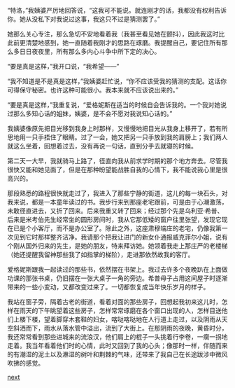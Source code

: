 
“特洛，”我姨婆严厉地回答说，“这我可不能说。就连刚才的话，我都没有权利告诉你。她从没私下对我说过这事，我这只不过是猜测罢了。”

她那么关心专注，那么急切不安地看着我（我甚至看见她在颤抖），因此我这时比此前更清楚地感到，她一直随着我刚才的思路在琢磨。我提醒自己，要记住所有那么多日日夜夜里，所有那么多内心斗争中所下定的决心。

“要是真是这样，”我开口说，“我希望——”

“我不知道是不是真是这样，”我姨婆赶忙说，“你不应该受我的猜测的支配。这话你可得保守秘密。也许这种可能很小。我本来就不应该说出来的。”

“要是真是这样，”我重复说，“爱格妮斯在适当的时候自会告诉我的。一个我对她说过那么多知心话的姐妹，姨婆，是不会不愿对我说知心话的。”

我姨婆像原先把目光移到我身上时那样，又慢慢地把目光从我身上移开了，若有所思地用一只手捂住了眼睛。过了一会，她又把另一只手放到我的肩膀上；我们两人就这么坐着，回想着过去，没有再说一句话，直到分手去就寝的时候。

第二天一大早，我就骑马上路了，径直向我从前求学时期的那个地方奔去。尽管我很快又能和她见面了，但是在那种盼望能战胜自我的心情下，我不能说我心里是很高兴的。

那段熟悉的路程很快就走过了，我进入了那些宁静的街道，这儿的每一块石头，对我来说，都是一本童年读过的书。我步行来到那座老宅跟前，可是由于心潮激荡，未敢径直进去，又折了回来。后来我重又转了回来；经过那个先是乌利亚·希普、后来是米考伯先生经常坐的圆形房间时，我从它那低矮的窗户往里张望，发现它现在已是个小客厅，而不是办公室了。除此之外，这座肃穆端庄的老宅，仍像我第一次见到它时那样整齐洁净。我请那个把我让进门的新女仆通报威克菲尔小姐，说有个刚从国外归来的先生，是她的朋友，特来拜访她。她领着我走上那庄严的老楼梯（她还提醒我留神那些我了如指掌的梯阶），走进那依然故我的客厅。

爱格妮斯跟我一起读过的那些书，依然摆在书架上。我过去许多个夜晚趴在上面做功课的那张书桌，仍旧摆在一张大桌子一角的旁边。希普母子占用这间屋子时逐渐带来的一些小变动，又都改变过来了。一切都恢复成当年快乐岁月的样子。

我站在窗子旁，隔着古老的街道，看着对面的那些房子，回想起我初来这儿时，怎样在雨天的下午眺望着这些房子，怎样常常琢磨在各个窗口出现的人，怎样目送他们上楼下楼，望着脚穿木套鞋的妇女，喀哒喀哒地在人行道上走过，以及阴雨从天空斜洒而下，雨水从落水管中溢出，流到了大街上。在那阴雨的夜晚，黄昏时分，我还常常看到那些进城来的流浪汉，他们肩上的棍子一头挑着行李卷，一瘸一拐地走着。我当年看着他们时的心情，此时又回到了我的心头；像那时一样，伴随而来的有潮湿的泥土以及淋湿的树叶和荆棘的气味，还带来了我自己在长途跋涉中微风吹拂的感觉。

[next](page741.md)